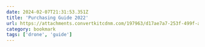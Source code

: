 ```yaml
---
date: 2024-02-07T21:31:53.351Z
title: 'Purchasing Guide 2022'
url: https://attachments.convertkitcdnm.com/197963/d17ae7a7-253f-499f-a745-080ddb43b39b/Video%20Editing%20Purchasing%20Guide%20(2022)%20(compressed).pdf
category: bookmark
tags: ['drone', 'guide']
---
```

